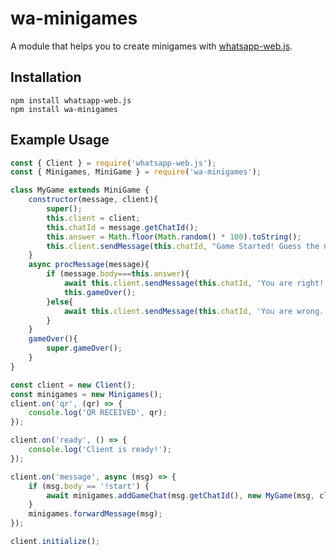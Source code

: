# wa-minigames
A module that helps you to create minigames with <a href="https://github.com/pedroslopez/whatsapp-web.js" target="_blank">whatsapp-web.js</a>.
## Installation

```console
npm install whatsapp-web.js
npm install wa-minigames
```
## Example Usage
```js
const { Client } = require('whatsapp-web.js');
const { Minigames, MiniGame } = require('wa-minigames');

class MyGame extends MiniGame {
    constructor(message, client){
        super();
        this.client = client;
        this.chatId = message.getChatId();
        this.answer = Math.floor(Math.random() * 100).toString();
        this.client.sendMessage(this.chatId, "Game Started! Guess the number!");
    }
    async procMessage(message){
        if (message.body===this.answer){
            await this.client.sendMessage(this.chatId, 'You are right!');
            this.gameOver();
        }else{
            await this.client.sendMessage(this.chatId, 'You are wrong.');
        }
    }
    gameOver(){
        super.gameOver();
    }
}

const client = new Client();
const minigames = new Minigames();
client.on('qr', (qr) => {
    console.log('QR RECEIVED', qr);
});

client.on('ready', () => {
    console.log('Client is ready!');
});

client.on('message', async (msg) => {
    if (msg.body == '!start') {
        await minigames.addGameChat(msg.getChatId(), new MyGame(msg, client));
    }
    minigames.forwardMessage(msg);
});

client.initialize();

```
